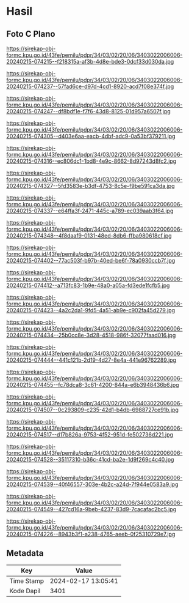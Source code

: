 # Hasil

## Foto C Plano

https://sirekap-obj-formc.kpu.go.id/43fe/pemilu/pdpr/34/03/02/20/06/3403022006006-20240215-074215--f218315a-af3b-4d8e-bde3-0dcf33d030da.jpg

https://sirekap-obj-formc.kpu.go.id/43fe/pemilu/pdpr/34/03/02/20/06/3403022006006-20240215-074237--57fad6ce-d97d-4cd1-8920-acd7f08e374f.jpg

https://sirekap-obj-formc.kpu.go.id/43fe/pemilu/pdpr/34/03/02/20/06/3403022006006-20240215-074247--df8bdf1e-f7f6-43d8-8125-01d957a6507f.jpg

https://sirekap-obj-formc.kpu.go.id/43fe/pemilu/pdpr/34/03/02/20/06/3403022006006-20240215-074305--d403e6aa-eacb-4dbf-adc9-0a53bf379211.jpg

https://sirekap-obj-formc.kpu.go.id/43fe/pemilu/pdpr/34/03/02/20/06/3403022006006-20240215-074316--ec806dc1-1bd8-4e9c-8662-8d97243d8fc2.jpg

https://sirekap-obj-formc.kpu.go.id/43fe/pemilu/pdpr/34/03/02/20/06/3403022006006-20240215-074327--5fd3583e-b3df-4753-8c5e-f9be591ca3da.jpg

https://sirekap-obj-formc.kpu.go.id/43fe/pemilu/pdpr/34/03/02/20/06/3403022006006-20240215-074337--e64ffa3f-2471-445c-a789-ec039aab3f64.jpg

https://sirekap-obj-formc.kpu.go.id/43fe/pemilu/pdpr/34/03/02/20/06/3403022006006-20240215-074348--4f8daaf9-0131-48ed-8db6-ffba980618cf.jpg

https://sirekap-obj-formc.kpu.go.id/43fe/pemilu/pdpr/34/03/02/20/06/3403022006006-20240215-074402--77ac503f-b97b-40ed-be6f-78a0930ccb7f.jpg

https://sirekap-obj-formc.kpu.go.id/43fe/pemilu/pdpr/34/03/02/20/06/3403022006006-20240215-074412--a713fc83-1b9e-48a0-a05a-fd3ede1fcfb5.jpg

https://sirekap-obj-formc.kpu.go.id/43fe/pemilu/pdpr/34/03/02/20/06/3403022006006-20240215-074423--4a2c2da1-9fd5-4a51-ab9e-c902fa45d279.jpg

https://sirekap-obj-formc.kpu.go.id/43fe/pemilu/pdpr/34/03/02/20/06/3403022006006-20240215-074434--25b0cc8e-3d28-4518-986f-32077faad016.jpg

https://sirekap-obj-formc.kpu.go.id/43fe/pemilu/pdpr/34/03/02/20/06/3403022006006-20240215-074444--441c121b-2d19-4d27-8e4a-441e96762289.jpg

https://sirekap-obj-formc.kpu.go.id/43fe/pemilu/pdpr/34/03/02/20/06/3403022006006-20240215-074455--fc78dca8-3c61-4200-844a-e6b3948436b6.jpg

https://sirekap-obj-formc.kpu.go.id/43fe/pemilu/pdpr/34/03/02/20/06/3403022006006-20240215-074507--0c293809-c235-42d1-b4db-6988727ce91b.jpg

https://sirekap-obj-formc.kpu.go.id/43fe/pemilu/pdpr/34/03/02/20/06/3403022006006-20240215-074517--d17b826a-9753-4f52-951d-fe502736d221.jpg

https://sirekap-obj-formc.kpu.go.id/43fe/pemilu/pdpr/34/03/02/20/06/3403022006006-20240215-074528--35117310-b36c-41cd-ba2e-1d9f269c4c40.jpg

https://sirekap-obj-formc.kpu.go.id/43fe/pemilu/pdpr/34/03/02/20/06/3403022006006-20240215-074539--40f46557-303e-4b2c-a24d-7f944e0583a9.jpg

https://sirekap-obj-formc.kpu.go.id/43fe/pemilu/pdpr/34/03/02/20/06/3403022006006-20240215-074549--427cd16a-9beb-4237-83d9-7cacafac2bc5.jpg

https://sirekap-obj-formc.kpu.go.id/43fe/pemilu/pdpr/34/03/02/20/06/3403022006006-20240215-074226--8943b3f1-a238-4765-aeeb-0f25310729e7.jpg


## Metadata

| Key        | Value               |
| ---------- | ------------------- |
| Time Stamp | 2024-02-17 13:05:41 |
| Kode Dapil | 3401                |



